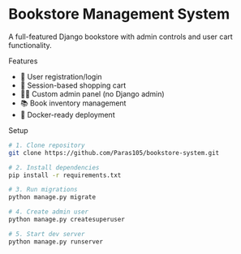 # Bookstore Management System  

A full-featured Django bookstore with admin controls and user cart functionality.  

 Features  
- 📖 User registration/login  
- 🛒 Session-based shopping cart  
- 👩‍💼 Custom admin panel (no Django admin)  
- 📚 Book inventory management  
- 🐳 Docker-ready deployment  

 Setup  
```bash
# 1. Clone repository  
git clone https://github.com/Paras105/bookstore-system.git  

# 2. Install dependencies  
pip install -r requirements.txt  

# 3. Run migrations  
python manage.py migrate  

# 4. Create admin user  
python manage.py createsuperuser  

# 5. Start dev server  
python manage.py runserver  

